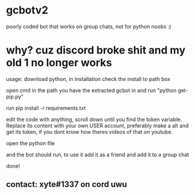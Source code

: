 # gcbotv2
poorly coded bot that works on group chats, not for python noobs :)

# why? cuz discord broke shit and my old 1 no longer works


usage:
download python, in installation check the install to path box

open cmd in the path you have the extracted gcbot in and run "python get-pip.py"

run pip install -r requirements.txt

edit the code with anything, scroll down until you find the token variable. Replace its content with your own USER account, preferably make a alt and get its token, if you dont know how theres videos of that on youtube.

open the python file

and the bot should run, to use it add it as a friend and add it to a group chat


done!

## contact: xyte#1337 on cord uwu
